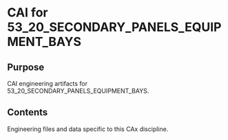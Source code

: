 # CAI for 53_20_SECONDARY_PANELS_EQUIPMENT_BAYS

## Purpose
CAI engineering artifacts for 53_20_SECONDARY_PANELS_EQUIPMENT_BAYS.

## Contents
Engineering files and data specific to this CAx discipline.

